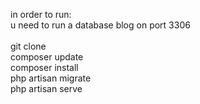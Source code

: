in order to run:<br>
u need to run a database blog on port 3306 <br>
<br>
git clone <br>
composer update <br>
composer install <br>
php artisan migrate <br>
php artisan serve <br>
